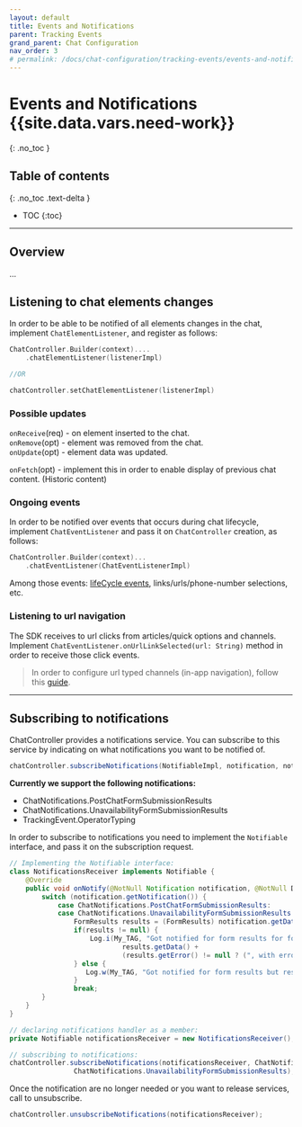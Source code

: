 ```yaml
---
layout: default
title: Events and Notifications
parent: Tracking Events
grand_parent: Chat Configuration
nav_order: 3
# permalink: /docs/chat-configuration/tracking-events/events-and-notifications
---
```


# Events and Notifications {{site.data.vars.need-work}}
{: .no_toc }

## Table of contents
{: .no_toc .text-delta }

- TOC
{:toc}

---

## Overview
...

## Listening to chat elements changes
In order to be able to be notified of all elements changes in the chat, implement `ChatElementListener`, and register as follows:
```kotlin
ChatController.Builder(context)....
    .chatElementListener(listenerImpl)

//OR

chatController.setChatElementListener(listenerImpl)
```
### Possible updates 
`onReceive`(req) - on element inserted to the chat.   
`onRemove`(opt) - element was removed from the chat.   
`onUpdate`(opt) - element data was updated.

`onFetch`(opt) - implement this in order to enable display of previous chat content. (Historic content)


### Ongoing events
In order to be notified over events that occurs during chat lifecycle, implement `ChatEventListener` and pass it on `ChatController` creation, as follows:
```kotlin
ChatController.Builder(context)...
    .chatEventListener(ChatEventListenerImpl)
```
Among those events: [lifeCycle events](https://github.com/bold360ai/GlobalDocs/wiki/ChatLifecycleAndroid), links/urls/phone-number selections, etc.

### Listening to url navigation
  The SDK receives to url clicks from articles/quick options and channels.
  Implement `ChatEventListener.onUrlLinkSelected(url: String)` method in order to receive those click events.

  > In order to configure url typed channels (in-app navigation), follow this [guide](https://github.com/bold360ai/GlobalDocs/wiki/Bold360ai-Console-Configurations#configure-in-app-navigation-channel).

---

## Subscribing to notifications
ChatController provides a notifications service. You can subscribe to this service by indicating on what notifications you want to be notified of.
```java
chatController.subscribeNotifications(NotifiableImpl, notification, notification,...)
```
**Currently we support the following notifications:**
- ChatNotifications.PostChatFormSubmissionResults
- ChatNotifications.UnavailabilityFormSubmissionResults
- TrackingEvent.OperatorTyping

In order to subscribe to notifications you need to implement the `Notifiable` interface, and pass it on the subscription request.
```java
// Implementing the Notifiable interface:
class NotificationsReceiver implements Notifiable {
    @Override
    public void onNotify(@NotNull Notification notification, @NotNull DispatchContinuation dispatcher) {
        switch (notification.getNotification()) {
            case ChatNotifications.PostChatFormSubmissionResults:
            case ChatNotifications.UnavailabilityFormSubmissionResults:
                FormResults results = (FormResults) notification.getData();
                if(results != null) {
                    Log.i(My_TAG, "Got notified for form results for form: " +
                            results.getData() +
                            (results.getError() != null ? (", with error: " + results.getError()):""));
                } else {
                   Log.w(My_TAG, "Got notified for form results but results are null");
                }
                break;
        }
    }
}

// declaring notifications handler as a member: 
private Notifiable notificationsReceiver = new NotificationsReceiver();

// subscribing to notifications:
chatController.subscribeNotifications(notificationsReceiver, ChatNotifications.PostChatFormSubmissionResults,
                ChatNotifications.UnavailabilityFormSubmissionResults);
```
Once the notification are no longer needed or you want to release services, call to unsubscribe.
```java
chatController.unsubscribeNotifications(notificationsReceiver);
```